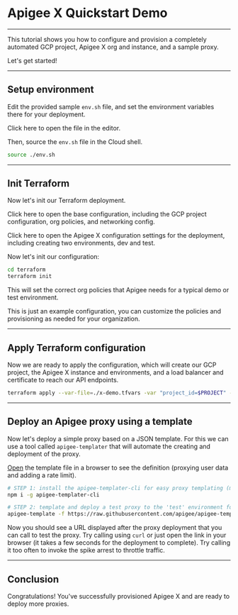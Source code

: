 # Apigee X Quickstart Demo

---

This tutorial shows you how to configure and provision a completely automated GCP project, Apigee X org and instance, and a sample proxy.

Let's get started!

---

## Setup environment

Edit the provided sample `env.sh` file, and set the environment variables there for your deployment.

Click <walkthrough-editor-open-file filePath="env.sh">here</walkthrough-editor-open-file> to open the file in the editor. 

Then, source the `env.sh` file in the Cloud shell.

```sh
source ./env.sh
```
---

## Init Terraform

Now let's init our Terraform deployment.

Click <walkthrough-editor-open-file filePath="./terraform/main.tf">here</walkthrough-editor-open-file> to open the base configuration, including the GCP project configuration, org policies, and networking config.

Click <walkthrough-editor-open-file filePath="./terraform/x-demo.tfvars">here</walkthrough-editor-open-file> to open the Apigee X configuration settings for the deployment, including creating two environments, dev and test.

Now let's init our configuration:

```sh
cd terraform
terraform init
```

This will set the correct org policies that Apigee needs for a typical demo or test environment.

<walkthrough-footnote>This is just an example configuration, you can customize the policies and provisioning as needed for your organization.</walkthrough-footnote>

---

## Apply Terraform configuration

Now we are ready to apply the configuration, which will create our GCP project, the Apigee X instance and environments, and a load balancer and certificate to reach our API endpoints.

```sh
terraform apply --var-file=./x-demo.tfvars -var "project_id=$PROJECT" -var "project_create=true" -var "billing_account=$BILLING_ID"
```

---

## Deploy an Apigee proxy using a template

Now let's deploy a simple proxy based on a JSON template. For this we can use a tool called `apigee-templater` that will automate the creating and deployment of the proxy.

[Open](https://raw.githubusercontent.com/apigee/apigee-templater/main/examples/users.json) the template file in a browser to see the definition (proxying user data and adding a rate limit).

```sh
# STEP 1: install the apigee-templater-cli for easy proxy templating (more information at github.com/apigee/apigee-templater)
npm i -g apigee-templater-cli

# STEP 2: template and deploy a test proxy to the 'test' environment for user data
apigee-template -f https://raw.githubusercontent.com/apigee/apigee-templater/main/examples/users.json -d -e test
```

Now you should see a URL displayed after the proxy deployment that you can call to test the proxy. Try calling using `curl` or just open the link in your browser (it takes a few seconds for the deployment to complete). Try calling it too often to invoke the spike arrest to throttle traffic.

---

## Conclusion
<walkthrough-conclusion-trophy></walkthrough-conclusion-trophy>

Congratulations! You've successfully provisioned Apigee X and are ready to deploy more proxies.

<walkthrough-inline-feedback></walkthrough-inline-feedback>